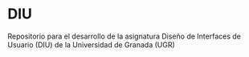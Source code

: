 # DIU
Repositorio para el desarrollo de la asignatura Diseño de Interfaces de Usuario (DIU) de la Universidad de Granada (UGR)

